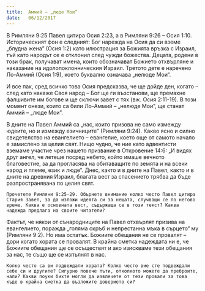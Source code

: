 ```yaml
---
title:  Аммий – „люде Мои”
date:   06/12/2017
---
```


В Римляни 9:25 Павел цитира Осия 2:23, а в Римляни 9:26 – Осия 1:10. Историческият фон е следният: Бог нарежда на Осия да си вземе „блудна жена” (Осия 1:2) като илюстрация за Божията връзка с Израил, тъй като народът се е отклонил след чужди божества. Децата, родени в този брак, получават имена, които обозначават Божието отхвърляне и наказание на идолопоклонническия Израил. Третото дете е наречено Ло-Аммий (Осия 1:9), което буквално означава „нелюде Мои“.

И все пак, сред всичко това Осия предсказва, че ще дойде ден, когато – след като накаже Своя народ – Бог ще ги възстанови, ще премахне фалшивите им богове и ще сключи завет с тях (вж. Осия 2:11-19). В този момент онези, които са били Ло-Аммий – „нелюде Мои”, ще станат Аммий – „люде Мои”.

В дните на Павел Аммий са „нас, които призова не само измежду юдеите, но и измежду езичниците” (Римляни 9:24). Какво ясно и силно свидетелство на евангелието – евангелие, което още от самото начало е замислено за целия свят. Нищо чудно, че ние като адвентисти вземаме участие чрез нашето призвание в Откровение 14:6: „И видях друг ангел, че летеше посред небето, който имаше вечното благовестие, за да прогласява на обитаващите по земята и на всеки народ и племе, език и люде“. Днес, както и в дните на Павел, както и в дните на древния Израил, благата вест за спасението трябва да бъде разпространявана по целия свят.

`Прочетете Римляни 9:25-29. Обърнете внимание колко често Павел цитира Стария Завет, за да изложи идеята си за нещата, случващи се по негово време. Каква е основната вест, съдържаща се в този текст? Каква надежда предлага на своите читатели?`

Фактът, че някои от сънародниците на Павел отхвърлят призива на евангелието, поражда „голяма скръб и непрестанна мъка в сърцето“ му (Римляни 9:2). Но има остатък. Божиите обещания не се провалят – дори когато хората се провалят. В крайна сметка надеждата ни е, че Божиите обещания ще се осъществят и ако изискваме тези обещания за нас, те също ще се изпълнят в нас.

`Колко често са ви подвеждали хората? Колко често вие сте подвеждали себе си и другите? Сигурно повече пъти, отколкото можете да преброите, нали? Какви поуки бихте могли да извлечете от тези провали за това къде в крайна сметка да възложите доверието си?`